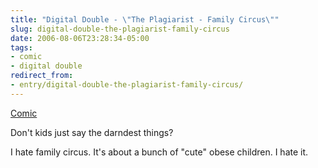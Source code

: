 ```yaml
---
title: "Digital Double - \"The Plagiarist - Family Circus\""
slug: digital-double-the-plagiarist-family-circus
date: 2006-08-06T23:28:34-05:00
tags:
- comic
- digital double
redirect_from:
- entry/digital-double-the-plagiarist-family-circus/
---
```

[Comic](http://digitaldouble.smackjeeves.com/comics/54193/)

Don't kids just say the darndest things?

I hate family circus. It's about a bunch of "cute" obese children. I hate it.
